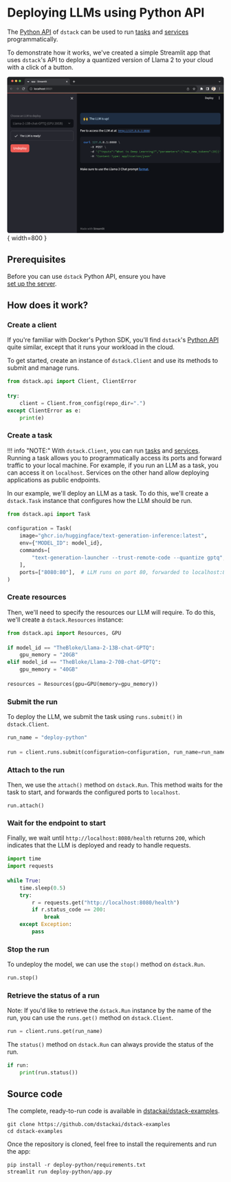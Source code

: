 # Deploying LLMs using Python API

The [Python API](../docs/reference/api/python/index.md) of `dstack` can be used to run [tasks](../docs/guides/tasks.md) and [services](../docs/guides/services.md) programmatically.

To demonstrate how it works, we've created a simple Streamlit app that uses `dstack`'s API to deploy a quantized 
version of Llama 2 to your cloud with a click of a button.

![](images/python-api/dstack-python-api-streamlit-example.png){ width=800 }

## Prerequisites

Before you can use `dstack` Python API, ensure you have  
[set up the server](../docs/index.md#set-up-the-server).

## How does it work?

### Create a client

If you're familiar with Docker's Python SDK, you'll find `dstack`'s [Python API](../docs/reference/api/python/index.md) 
quite similar, except that it runs your workload in the cloud.

To get started, create an instance of `dstack.Client` and use its methods to submit and manage runs.

```python
from dstack.api import Client, ClientError

try:
    client = Client.from_config(repo_dir=".")
except ClientError as e:
    print(e)
```

### Create a task

!!! info "NOTE:"
    With `dstack.Client`, you can run [tasks](../docs/guides/tasks.md) and [services](../docs/guides/services.md).
    Running a task allows you to programmatically access its ports and
    forward traffic to your local machine. For example, if you run an LLM as a task, you can access it on `localhost`.
    Services on the other hand allow deploying applications as public endpoints.

In our example, we'll deploy an LLM as a task. To do this, we'll create a `dstack.Task` instance that configures how the
LLM should be run.

```python
from dstack.api import Task

configuration = Task(
    image="ghcr.io/huggingface/text-generation-inference:latest",
    env={"MODEL_ID": model_id},
    commands=[
        "text-generation-launcher --trust-remote-code --quantize gptq",
    ],
    ports=["8080:80"],  # LLM runs on port 80, forwarded to localhost:8080
)
```

### Create resources

Then, we'll need to specify the resources our LLM will require. To do this, we'll create a `dstack.Resources` instance:

```python
from dstack.api import Resources, GPU

if model_id == "TheBloke/Llama-2-13B-chat-GPTQ":
    gpu_memory = "20GB"
elif model_id == "TheBloke/Llama-2-70B-chat-GPTQ":
    gpu_memory = "40GB"

resources = Resources(gpu=GPU(memory=gpu_memory))
```

### Submit the run

To deploy the LLM, we submit the task using `runs.submit()` in `dstack.Client`.

```python
run_name = "deploy-python"

run = client.runs.submit(configuration=configuration, run_name=run_name, resources=resources)
```

### Attach to the run

Then, we use the `attach()` method on `dstack.Run`. This method waits for the task to start, 
and forwards the configured ports to `localhost`.

```
run.attach()
```

### Wait for the endpoint to start

Finally, we wait until `http://localhost:8080/health` returns `200`, which indicates that the LLM is deployed and ready to
handle requests.

```python
import time
import requests

while True:
    time.sleep(0.5)
    try:
        r = requests.get("http://localhost:8080/health")
        if r.status_code == 200:
            break
    except Exception:
        pass
```

### Stop the run

To undeploy the model, we can use the `stop()` method on `dstack.Run`.

```python
run.stop()
```

### Retrieve the status of a run

Note: If you'd like to retrieve the `dstack.Run` instance by the name of the run,
you can use the `runs.get()` method on `dstack.Client`.

```python
run = client.runs.get(run_name)
```

The `status()` method on `dstack.Run` can always provide the status of the run.

```python
if run:
    print(run.status())
```

## Source code
    
The complete, ready-to-run code is available in [dstackai/dstack-examples](https://github.com/dstackai/dstack-examples).

```shell
git clone https://github.com/dstackai/dstack-examples
cd dstack-examples
```

Once the repository is cloned, feel free to install the requirements and run the app:

```
pip install -r deploy-python/requirements.txt
streamlit run deploy-python/app.py
```
